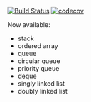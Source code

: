 [![Build Status](https://travis-ci.org/aikrasnov/typescript-collections.svg?branch=master)](https://travis-ci.org/aikrasnov/typescript-collections)
[![codecov](https://codecov.io/gh/aikrasnov/typescript-collections/branch/master/graph/badge.svg)](https://codecov.io/gh/aikrasnov/typescript-collections)

Now available: 
* stack
* ordered array
* queue
* circular queue
* priority queue
* deque
* singly linked list
* doubly linked list

